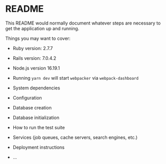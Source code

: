 # README

This README would normally document whatever steps are necessary to get the
application up and running.

Things you may want to cover:

* Ruby version: 2.7.7

* Rails version: 7.0.4.2

* Node.js version 16.19.1

* Running `yarn dev` will start `webpacker` via `webpack-dashboard`

* System dependencies

* Configuration

* Database creation

* Database initialization

* How to run the test suite

* Services (job queues, cache servers, search engines, etc.)

* Deployment instructions

* ...
